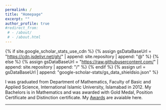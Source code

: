 ```yaml
---
permalink: /
title: "Homepage"
excerpt: ""
author_profile: true
#redirect_from: 
 # - /about/
 # - /about.html
---
```


{% if site.google_scholar_stats_use_cdn %}
{% assign gsDataBaseUrl = "https://cdn.jsdelivr.net/gh/" | append: site.repository | append: "@" %}
{% else %}
{% assign gsDataBaseUrl = "https://raw.githubusercontent.com/" | append: site.repository | append: "/" %}
{% endif %}
{% assign url = gsDataBaseUrl | append: "google-scholar-stats/gs_data_shieldsio.json" %}

<span class='anchor' id='about-me'></span>


I was graduated from Department of Mathematics, Faculty of Basic and Applied Science, International Islamic University, Islamabad in 2012. My Bachelors is in Mathematics and was awarded with Gold Medal, Position Certificate and Distinction certificate. My [Awards](/files/Awards.pdf) are avaiable here.
 
---
